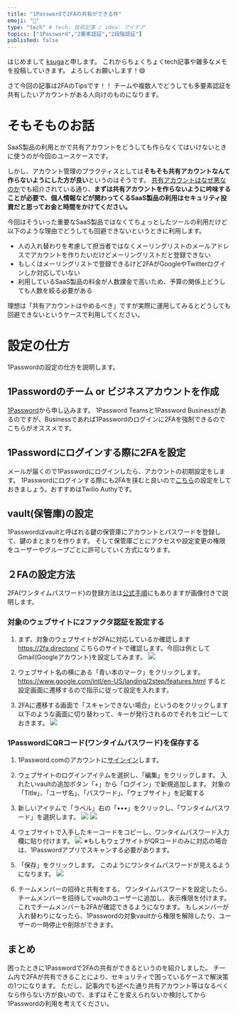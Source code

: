 ```yaml
---
title: "1Passwordで2FAの共有ができる件"
emoji: "🔑"
type: "tech" # tech: 技術記事 / idea: アイデア
topics: ["1Password","2要素認証","2段階認証"]
published: false
---
```


はじめまして [ksuga](https://zenn.dev/ksuga)と申します。
これからちょくちょくtech記事や雑多なメモを投稿していきます。
よろしくお願いします！😄

さて今回の記事は2FAのTipsです！！
チームや複数人でどうしても多要素認証を共有したいアカウントがある人向けのものになります。

# そもそものお話
SaaS製品の利用とかで共有アカウントをどうしても作らなくてはいけないときに使うのが今回のユースケースです。

しかし、アカウント管理のプラクティスとしては**そもそも共有アカウントなんて作らないようにした方が良い**というのはそうです。
[共有アカウントはなぜ悪なのか](https://note.com/w_yoshida/n/n5df276903c59)でも紹介されている通り、**まずは共有アカウントを作らないように吟味することが必要で、個人情報などが関わってくるSaaS製品の利用はセキュリティ投資だと思ってお金と時間をかけてください。**

今回はそういった重要なSaaS製品ではなくてちょっとしたツールの利用だけど以下のような理由でどうしても回避できないというときに利用します。

- 人の入れ替わりを考慮して担当者ではなくメーリングリストのメールアドレスでアカウントを作りたいだけどメーリングリストだと登録できない
- もしくはメーリングリストで登録できるけど2FAがGoogleやTwitterログインしか対応していない
- 利用しているSaaS製品の料金が人数課金で高いため、予算の関係上どうしても人数を絞る必要がある

理想は「共有アカウントはやめるべき」ですが実際に運用してみるとどうしても回避できないというケースで利用してください。

# 設定の仕方
1Passwordの設定の仕方を説明します。

## 1Passwordのチーム or ビジネスアカウントを作成
[1Password](https://1password.com/jp/teams/pricing/)から申し込みます。
1Password Teamsと1Password Businessがあるのですが、Businessであれば1Passwordのログインに2FAを強制できるのでこちらがオススメです。

## 1Passwordにログインする際に2FAを設定
メールが届くので1Passwordにログインしたら、アカウントの初期設定をします。
1Passwordにログインする際にも2FAを挟むと良いので[こちら](https://support.1password.com/jp/two-factor-authentication/)の設定をしておきましょう。おすすめはTwilio Authyです。

## vault(保管庫)の設定
1Passwordはvaultと呼ばれる鍵の保管庫にアカウントとパスワードを登録して、鍵のまとまりを作ります。
そして保管庫ごとにアクセスや設定変更の権限をユーザーやグループごとに許可していく方式になります。

## ２FAの設定方法
2FA(ワンタイムパスワード)の登録方法は[公式手順](https://support.1password.com/jp/one-time-passwords/)にもありますが画像付きで説明します。

### 対象のウェブサイトに2ファクタ認証を設定する
1. まず、対象のウェブサイトが2FAに対応しているか確認します
    https://2fa.directory/
    こちらのサイトで確認します。今回は例としてGmail(Googleアカウント)を設定してみます。
    ![](/images/20211205/1password_image_1.png)

2. ウェブサイト名の横にある「青い本のマーク」をクリックします。
    https://www.google.com/intl/en-US/landing/2step/features.html
    すると設定画面に遷移するので指示に従って設定を入れます。

3. 2FAに遷移する画面で「スキャンできない場合」というのをクリックします
    以下のような画面に切り替わって、キーが発行されるのでそれをコピーしておきます。
    ![](/images/20211205/1password_image_2.png)

### 1PasswordにQRコード(ワンタイムパスワード)を保存する
1. 1Password.comのアカウントに[サインイン](https://start.1password.com/signin/)します。

2. ウェブサイトのログインアイテムを選択し、「編集」をクリックします。
    入れたいvaultの追加ボタン「+」から「ログイン」で新規追加します。
    対象の「Title」、「ユーザ名」、「パスワード」、「ウェブサイト」を記載する
 
3. 新しいアイテムで「ラベル」右の「•••」をクリックし、「ワンタイムパスワード」を選択します。
   ![](/images/20211205/1password_image_3.png)
   ![](/images/20211205/1password_image_4.png)

4. ウェブサイトで入手したキーコードをコピーし、ワンタイムパスワード入力欄に貼り付けます。
   ![](/images/20211205/1password_image_5.png)
    ※もしもウェブサイトがQRコードのみに対応の場合は、1Passwordアプリでスキャンする必要があります。

5. 「保存」をクリックします。
    このようにワンタイムパスワードが見えるようになります。
    ![](/images/20211205/1password_image_6.png)

6. チームメンバーの招待と共有をする。
    ワンタイムパスワードを設定したら、チームメンバーを招待してvaultのユーザーに追加し、表示権限を付けます。これでチームメンバーも2FAが確認できるようになります。
    もしメンバーが入れ替わりになったら、1Passwordの対象vaultから権限を解除したり、ユーザーの一時停止や削除ができます。

## まとめ
困ったときに1Passwordで2FAの共有ができるというのを紹介しました。
チーム内で2FAが共有できることにより、セキュリティで困っているケースで解決策の1つになります。
ただし、記事内でも述べた通り共有アカウント等はなるべくなら作らない方が良いので、まずはそこを変えられないか検討してから1Passwordの利用を考えてください。